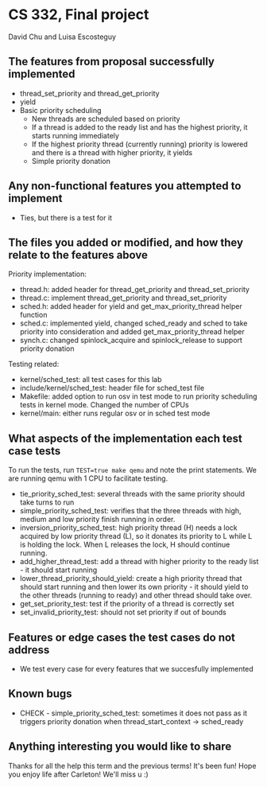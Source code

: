 # CS 332, Final project
David Chu and Luisa Escosteguy

## The features from proposal successfully implemented

- thread_set_priority and thread_get_priority
- yield
- Basic priority scheduling
    - New threads are scheduled based on priority
    - If a thread is added to the ready list and has the highest priority, it starts running immediately
    - If the highest priority thread (currently running) priority is lowered and there is a thread with higher priority, it yields 
    - Simple priority donation

## Any non-functional features you attempted to implement

- Ties, but there is a test for it

## The files you added or modified, and how they relate to the features above

Priority implementation:

- thread.h: added header for thread_get_priority and thread_set_priority
- thread.c: implement thread_get_priority and thread_set_priority
- sched.h: added header for yield and get_max_priority_thread helper function
- sched.c: implemented yield, changed sched_ready and sched to take priority into consideration
        and added get_max_priority_thread helper 
- synch.c: changed spinlock_acquire and spinlock_release to support priority donation

Testing related:

- kernel/sched_test: all test cases for this lab
- include/kernel/sched_test: header file for sched_test file
- Makefile: added option to run osv in test mode to run priority scheduling tests in kernel mode. Changed the number of CPUs
- kernel/main: either runs regular osv or in sched test mode

## What aspects of the implementation each test case tests

To run the tests, run `TEST=true make qemu` and note the print statements. We are running qemu with 1 CPU to facilitate testing. 

- tie_priority_sched_test: several threads with the same priority should take turns to run
- simple_priority_sched_test: verifies that the three threads with high, medium and low priority finish running in order. 
- inversion_priority_sched_test: high priority thread (H) needs a lock acquired by low priority thread (L), so it donates its priority to L while L is holding the lock. When L releases the lock, H should continue running. 
- add_higher_thread_test: add a thread with higher priority to the ready list - it should start running
- lower_thread_priority_should_yield: create a high priority thread that should start
running and then lower its own priority - it should yield to the other threads (running to ready)
and other thread should take over. 
- get_set_priority_test: test if the priority of a thread is correctly set
- set_invalid_priority_test: should not set priority if out of bounds

## Features or edge cases the test cases do not address

- We test every case for every features that we succesfully implemented 

## Known bugs

- CHECK - simple_priority_sched_test: sometimes it does not pass as it triggers priority donation when thread_start_context -> sched_ready 

## Anything interesting you would like to share

Thanks for all the help this term and the previous terms! It's been fun! Hope you enjoy life after Carleton! We'll miss u :)
